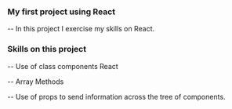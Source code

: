 ### My first project using React

-- In this project I exercise my skills on React.

### Skills on this project

-- Use of class components React

-- Array Methods

-- Use of props to send information across the tree of components.
